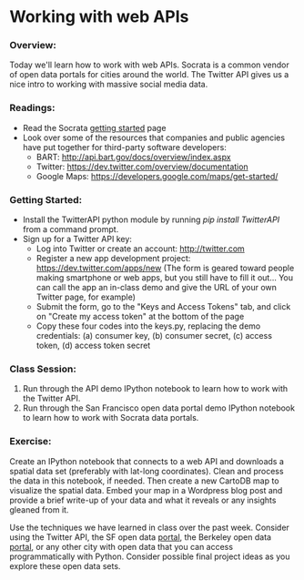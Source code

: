# Working with web APIs

### Overview:

Today we'll learn how to work with web APIs. Socrata is a common vendor of open data portals for cities around the world. The Twitter
API gives us a nice intro to working with massive social media data.

### Readings:

- Read the Socrata [getting started](https://dev.socrata.com/consumers/getting-started.html) page
- Look over some of the resources that companies and public agencies have put together for third-party software developers:
  - BART: http://api.bart.gov/docs/overview/index.aspx
  - Twitter: https://dev.twitter.com/overview/documentation
  - Google Maps: https://developers.google.com/maps/get-started/

### Getting Started:

- Install the TwitterAPI python module by running *pip install TwitterAPI* from a command prompt.
- Sign up for a Twitter API key:
  - Log into Twitter or create an account: http://twitter.com
  - Register a new app development project: https://dev.twitter.com/apps/new (The form is geared toward people making smartphone or web apps, but you still have to fill it out... You can call the app an in-class demo and give the URL of your own Twitter page, for example)
  - Submit the form, go to the "Keys and Access Tokens" tab, and click on "Create my access token" at the bottom of the page
  - Copy these four codes into the keys.py, replacing the demo credentials: (a) consumer key, (b) consumer secret, (c) access token, (d) access token secret

### Class Session:

1. Run through the API demo IPython notebook to learn how to work with the Twitter API.
2. Run through the San Francisco open data portal demo IPython notebook to learn how to work with Socrata data portals.

### Exercise:

Create an IPython notebook that connects to a web API and downloads a spatial data set (preferably with lat-long coordinates). 
Clean and process the data in this notebook, if needed. 
Then create a new CartoDB map to visualize the spatial data. Embed your map in a Wordpress blog post and 
provide a brief write-up of your data and what it reveals or any insights gleaned from it.

Use the techniques we have learned in class over the past week. 
Consider using the Twitter API, the SF open data [portal](https://data.sfgov.org/), the Berkeley open data [portal](https://data.cityofberkeley.info/), 
or any other city with open data that you can access programmatically with Python. Consider possible final project ideas as you explore these open data sets.
